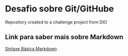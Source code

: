 # Desafio sobre Git/GitHube
Repository created to a challenge project from DIO


## Link para saber mais sobre Markdown
[Sintaxe Básica Markdown](https://markdown.net.br/sintaxe-basica/)
